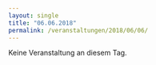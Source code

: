 ```yaml
---
layout: single
title: "06.06.2018"
permalink: /veranstaltungen/2018/06/06/
---
```


Keine Veranstaltung an diesem Tag.
